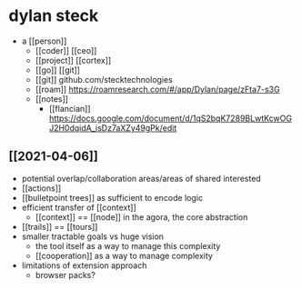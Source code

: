 # dylan steck

- a [[person]]
  - [[coder]] [[ceo]]
  - [[project]] [[cortex]]
  - [[go]] [[git]]
  - [[git]] github.com/stecktechnologies
  - [[roam]] https://roamresearch.com/#/app/Dylan/page/zFta7-s3G
  - [[notes]]
    - [[flancian]] https://docs.google.com/document/d/1qS2bqK7289BLwtKcwOGJ2H0dqidA_isDz7aXZy49gPk/edit

## [[2021-04-06]]

- potential overlap/collaboration areas/areas of shared interested
- [[actions]]
- [[bulletpoint trees]] as sufficient to encode logic
- efficient transfer of [[context]]
  - [[context]] == [[node]] in the agora, the core abstraction
- [[trails]] == [[tours]]
- smaller tractable goals vs huge vision
  - the tool itself as a way to manage this complexity
  - [[cooperation]] as a way to manage complexity
- limitations of extension approach
  - browser packs?


